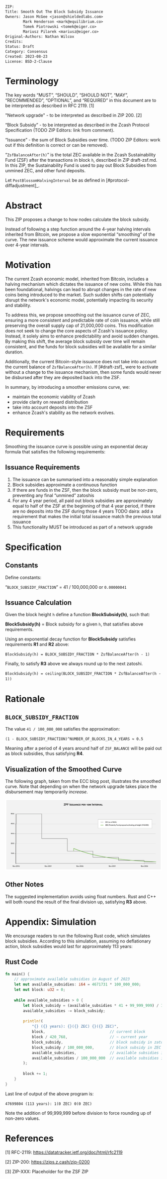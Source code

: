 ```
ZIP: 
Title: Smooth Out The Block Subsidy Issuance
Owners: Jason McGee <jason@shieldedlabs.com>
        Mark Henderson <mark@equilibrium.co>
        Tomek Piotrowski <tomek@eiger.co>
        Mariusz Pilarek <mariusz@eiger.co>
Original-Authors: Nathan Wilcox
Credits:
Status: Draft
Category: Consensus
Created: 2023-08-23
License: BSD-2-Clause
```

# Terminology

The key words “MUST”, “SHOULD”, “SHOULD NOT”, “MAY”, “RECOMMENDED”, “OPTIONAL”,
and “REQUIRED” in this document are to be interpreted as described in RFC 2119. [1]

"Network upgrade" - to be interpreted as described in ZIP 200. [2]

“Block Subsidy” - to be interpreted as described in the Zcash Protocol Specification (TODO ZIP Editors: link from comment).

“Issuance” - the sum of Block Subsidies over time. (TODO ZIP Editors: work out if this definition is correct or can be removed).

“`ZsfBalanceAfter(h)`” is the total ZEC available in the Zcash Sustainability Fund (ZSF) after the transactions
in block `h`, described in ZIP draft-zsf.md. In this ZIP, the Sustainability Fund is used to pay out Block Subsidies
from unmined ZEC, and other fund deposits.

Let `PostBlossomHalvingInterval` be as defined in [#protocol-diffadjustment]_.


# Abstract

This ZIP proposes a change to how nodes calculate the block subsidy.

Instead of following a step function around the 4-year halving intervals inherited
from Bitcoin, we propose a slow exponential “smoothing” of the curve. The new issuance
scheme would approximate the current issuance over 4-year intervals.

# Motivation

The current Zcash economic model, inherited from Bitcoin, includes a halving mechanism which dictates the issuance of new coins. While this has been foundational, halvings can lead to abrupt changes in the rate of new coins being introduced to the market. Such sudden shifts can potentially disrupt the network's economic model, potentially impacting its security and stability.

To address this, we propose smoothing out the issuance curve of ZEC, ensuring a more consistent and predictable rate of coin issuance, while still preserving the overall supply cap of 21,000,000 coins. This modification does not seek to change the core aspects of Zcash's issuance policy. Instead, it solely aims to enhance predictability and avoid sudden changes. By making this shift, the average block subsidy over time will remain consistent, and the funds for block subsidies will be available for a similar duration.

Additionally, the current Bitcoin-style issuance does not take into account the current balance of `ZsfBalanceAfter(h)`. If [#draft-zsf]_ were to activate without a change to the issuance mechanism, then some funds would never be disbursed after they are deposited back into the ZSF.

In summary, by introducing a smoother emissions curve, we:
- maintain the economic viability of Zcash
- provide clarity on reward distribution
- take into account deposits into the ZSF
- enhance Zcash's stability as the network evolves.

# Requirements

Smoothing the issuance curve is possible using an exponential decay formula that
satisfies the following requirements:

## Issuance Requirements

1. The issuance can be summarised into a reasonably simple explanation
2. Block subsidies approximate a continuous function
3. If there are funds in the ZSF, then the block subsidy must be non-zero, preventing any final “unmined” zatoshis
4. For any 4 year period, all paid out block subsidies are approximately equal to half of the ZSF at the beginning of that 4 year period, if there are no deposits into the ZSF during those 4 years
TODO daira: add a requirement that makes the initial total issuance match the previous total issuance  
5. This functionality MUST be introduced as part of a network upgrade


# Specification

## Constants

Define constants:

“`BLOCK_SUBSIDY_FRACTION`” = 41 / 100,000,000 or `0.00000041`

## Issuance Calculation

Given the block height `h` define a function **BlockSubsidy(h)**, such that:

**BlockSubsidy(h)** = Block subsidy for a given `h`, that satisfies above requirements.

Using an exponential decay function for **BlockSubsidy** satisfies requirements **R1** and **R2** above:

`BlockSubsidy(h) = BLOCK_SUBSIDY_FRACTION * ZsfBalanceAfter(h - 1)`

Finally, to satisfy **R3** above we always round up to the next zatoshi.

`BlockSubsidy(h) = ceiling(BLOCK_SUBSIDY_FRACTION * ZsfBalanceAfter(h - 1))`

# Rationale

## `BLOCK_SUBSIDY_FRACTION`

The value `41 / 100_000_000` satisfies the approximation:

`(1 - BLOCK_SUBSIDY_FRACTION)^NUMBER_OF_BLOCKS_IN_4_YEARS ≈ 0.5`

Meaning after a period of 4 years around half of `ZSF_BALANCE` will be paid out
as block subsidies, thus satisfying **R4**.

## Visualization of the Smoothed Curve

The following graph, taken from the ECC blog post, illustrates the smoothed curve. Note that depending on when the network upgrade takes place the disbursement may temporarily _increase_.

![A graph showing a comparison of the halving-based step function vs the smoothed curve](./draft-zip-smoothed-issuance-curve.png)

## Other Notes

The suggested implementation avoids using float numbers. Rust and C++ will both round
the result of the final division up, satisfying **R3** above.

# Appendix: Simulation

We encourage readers to run the following Rust code, which simulates block subsidies.
According to this simulation, assuming no deflationary action, block subsidies would
last for approximately 113 years:

## Rust Code

```rust
fn main() {
    // approximate available subsidies in August of 2023
    let mut available_subsidies: i64 = 4671731 * 100_000_000;
    let mut block: u32 = 0;

    while available_subsidies > 0 { 
        let block_subsidy = (available_subsidies * 41 + 99_999_999) / 100_000_000;
        available_subsidies -= block_subsidy;

        println!(
            "{} ({} years): {}({} ZEC) {}({} ZEC)",
            block,                             // current block
            block / 420_768,                   // ~ current year
            block_subsidy,                     // block subsidy in zatoshis
            block_subsidy / 100_000_000,       // block subsidy in ZEC
            available_subsidies,               // available subsidies in zatoshis
            available_subsidies / 100_000_000  // available subsidies in ZEC
        );

        block += 1;
    }   
}
```

Last line of output of the above program is:

`47699804 (113 years): 1(0 ZEC) 0(0 ZEC)`

Note the addition of 99,999,999 before division to force rounding up of non-zero values.


# References

[1] RFC-2119: https://datatracker.ietf.org/doc/html/rfc2119

[2] ZIP-200: https://zips.z.cash/zip-0200

[3] ZIP-XXX: Placeholder for the ZSF ZIP
